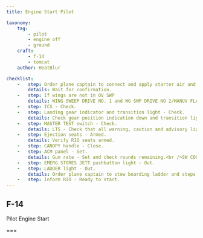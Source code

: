 ```yaml
---
title: Engine Start Pilot

taxonomy:
    tag:
        - pilot
        - engine off
        - ground
    craft:
        - f-14
        - tomcat
    author: HeatBlur

checklist:
    -   step: Order plane captain to connect and apply starter air and apply external power.
        details: Wait for confirmation.
    -   step: If wings are not in OV SWP
        details: WING SWEEP DRIVE NO. 1 and WG SWP DRIVE NO 2/MANUV FLAP cb’s (LE1, LE2) - Pull.<br />Emergency WINGSWEEP handle - Extend and match captain bars with wing position tape.<br />CAUTION<br />Wings will move to emergency handle position regardless ofwing-sweep circuit-breaker (cb) position.
    -   step: ICS - Check.
    -   step: Landing gear indicator and transition light - Check.
        details: Check gear position indication down and transition light off.
    -   step: MASTER TEST switch - Check.
        details: LTS - Check that all warning, caution and advisory lights illuminate.<br />FIRE DET/EXT - Check that L and R FIRE and GO light illuminate.<br />INST - Check for following responses on instruments after 5 secs<br />RPM - 96%.<br />EGT - 960 °C.<br />FF - 10500 Pph.<br />AOA - 18±5.<br />Wing sweep - 45°±2.5°.<br />FUEL QTY - 2000±200 Pounds.<br />Oxygen quantity - 2 Liters.<br />L and R FUEL FLOW lights - Illuminated.<br />MASTER TEST switch - OFF.<br />Coordinate with RIO.<br />Set brightness of the ACM panel and indexer lights during test.<br />The DATA LINK switch must be on to check DDI lights.<br />Makes L STALL and R STALL warning lights flash.<br />Verify RIO FUEL QTY.
    -   step: Ejection seats - Armed.
        details: Verify RIO seats armed.
    -   step: CANOPY handle - Close.
    -   step: ACM panel - Set.
        details: Gun rate - Set and check rounds remaining.<br />SW COOL - OFF.<br />MSL PREP - OFF.<br />MSL MODE - NORM.<br />Station loading status windows - Check.<br />Verify consistency with loaded armaments.
    -   step: EMERG STORES JETT pushbutton light - Out.
    -   step: LADDER light - Out.
        details: Order plane captain to stow boarding ladder and steps.
    -   step: Inform RIO - Ready to start.
---
```


## F-14 
Pilot Engine Start

===
